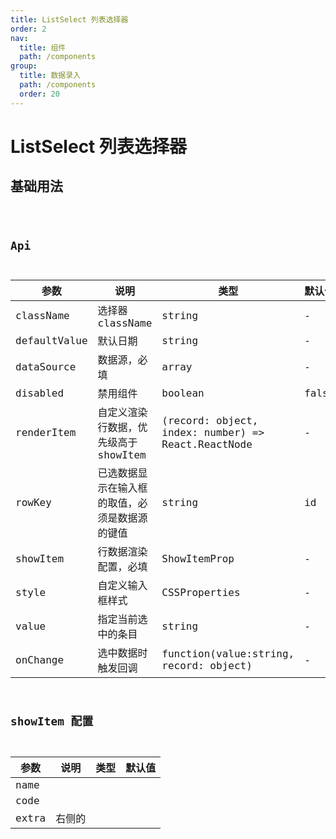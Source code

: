 ```yaml
---
title: ListSelect 列表选择器
order: 2
nav:
  title: 组件
  path: /components
group:
  title: 数据录入
  path: /components
  order: 20
---
```


# ListSelect 列表选择器

## 基础用法
<code src="./demo/base.tsx" />

## Api
| 参数 | 说明 | 类型 | 默认值 |
| --- | --- | --- | --- |
| className | 选择器 className | string | - |
| defaultValue | 默认日期 | string | - |
| dataSource | 数据源，必填 | array | - |
| disabled | 禁用组件 | boolean | false |
| renderItem | 自定义渲染行数据，优先级高于showItem | (record: object, index: number) => React.ReactNode | - |
| rowKey | 已选数据显示在输入框的取值，必须是数据源的键值 | string | id |
| showItem | 行数据渲染配置，必填 | ShowItemProp | - |
| style | 自定义输入框样式 | CSSProperties | - |
| value | 指定当前选中的条目 | string | - |
| onChange | 选中数据时触发回调 | function(value:string, record: object) | - |

## showItem 配置
| 参数 | 说明 | 类型 | 默认值 |
| --- | --- | --- | --- |
| name |
| code |
| extra | 右侧的

